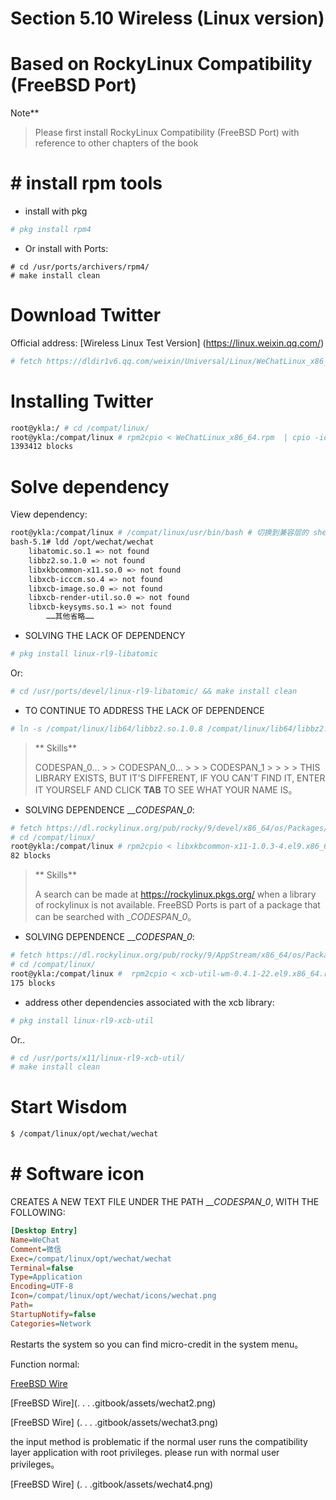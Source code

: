 # Section 5.10 Wireless (Linux version)

# Based on RockyLinux Compatibility (FreeBSD Port)

Note**
>
>Please first install RockyLinux Compatibility (FreeBSD Port) with reference to other chapters of the book

# # install rpm tools

- install with pkg

```sh
# pkg install rpm4
```

- Or install with Ports:

```
# cd /usr/ports/archivers/rpm4/ 
# make install clean
```

# Download Twitter #

Official address: [Wireless Linux Test Version] (https://linux.weixin.qq.com/)

```sh
# fetch https://dldir1v6.qq.com/weixin/Universal/Linux/WeChatLinux_x86_64.rpm # 写作本文时链接如此，请自行获取最新链接
```

# Installing Twitter #

```sh
root@ykla:/ # cd /compat/linux/
root@ykla:/compat/linux # rpm2cpio < WeChatLinux_x86_64.rpm  | cpio -id #注意 WeChatLinux_x86_64.rpm 的路径改成你自己的
1393412 blocks
```

# Solve dependency #

View dependency:

```bash
root@ykla:/compat/linux # /compat/linux/usr/bin/bash # 切换到兼容层的 shell
bash-5.1# ldd /opt/wechat/wechat 
	libatomic.so.1 => not found
	libbz2.so.1.0 => not found
	libxkbcommon-x11.so.0 => not found
	libxcb-icccm.so.4 => not found
	libxcb-image.so.0 => not found
	libxcb-render-util.so.0 => not found
	libxcb-keysyms.so.1 => not found
		……其他省略……
```

- SOLVING THE LACK OF DEPENDENCY

```sh
# pkg install linux-rl9-libatomic
```

Or:

```sh
# cd /usr/ports/devel/linux-rl9-libatomic/ && make install clean
```

- TO CONTINUE TO ADDRESS THE LACK OF DEPENDENCE

```sh
# ln -s /compat/linux/lib64/libbz2.so.1.0.8 /compat/linux/lib64/libbz2.so.1.0 # 重命名所需的库
```

>** Skills**
>
> CODESPAN_0... > > CODESPAN_0... > > > CODESPAN_1 > > > > THIS LIBRARY EXISTS, BUT IT'S DIFFERENT, IF YOU CAN'T FIND IT, ENTER IT YOURSELF AND CLICK **TAB** TO SEE WHAT YOUR NAME IS。

- SOLVING DEPENDENCE ___CODESPAN_0_:

```sh
# fetch https://dl.rockylinux.org/pub/rocky/9/devel/x86_64/os/Packages/l/libxkbcommon-x11-1.0.3-4.el9.x86_64.rpm
# cd /compat/linux/
root@ykla:/compat/linux # rpm2cpio < libxkbcommon-x11-1.0.3-4.el9.x86_64.rpm  | cpio -id 
82 blocks
```

>** Skills**
>
>A search can be made at <https://rockylinux.pkgs.org/> when a library of rockylinux is not available. FreeBSD Ports is part of a package that can be searched with __CODESPAN_0_。


- SOLVING DEPENDENCE ___CODESPAN_0_:

```sh
# fetch https://dl.rockylinux.org/pub/rocky/9/AppStream/x86_64/os/Packages/x/xcb-util-wm-0.4.1-22.el9.x86_64.rpm
# cd /compat/linux/
root@ykla:/compat/linux #  rpm2cpio < xcb-util-wm-0.4.1-22.el9.x86_64.rpm  | cpio -id 
175 blocks
```

- address other dependencies associated with the xcb library:

```sh
# pkg install linux-rl9-xcb-util
```

Or..

```sh
# cd /usr/ports/x11/linux-rl9-xcb-util/ 
# make install clean
```

# Start Wisdom #

```sh
$ /compat/linux/opt/wechat/wechat
```

# # Software icon #

CREATES A NEW TEXT FILE UNDER THE PATH ___CODESPAN_0_, WITH THE FOLLOWING:

```ini
[Desktop Entry]
Name=WeChat
Comment=微信
Exec=/compat/linux/opt/wechat/wechat
Terminal=false
Type=Application
Encoding=UTF-8
Icon=/compat/linux/opt/wechat/icons/wechat.png
Path=
StartupNotify=false
Categories=Network
```

Restarts the system so you can find micro-credit in the system menu。

Function normal:

[FreeBSD Wire](./.gitbook/assets/wechat1.png)

[FreeBSD Wire](. . . .gitbook/assets/wechat2.png)

[FreeBSD Wire] (. . . .gitbook/assets/wechat3.png)

the input method is problematic if the normal user runs the compatibility layer application with root privileges. please run with normal user privileges。

[FreeBSD Wire] (. . .gitbook/assets/wechat4.png)

